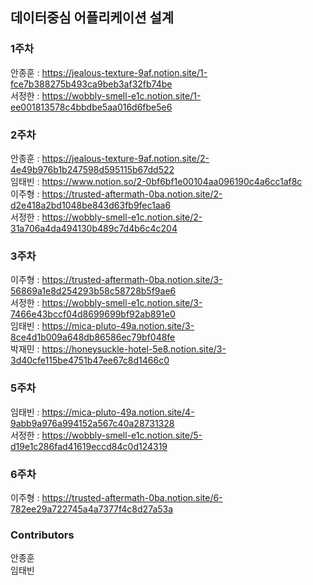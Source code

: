 ## 데이터중심 어플리케이션 설계

### 1주차
안종훈 : https://jealous-texture-9af.notion.site/1-fce7b388275b493ca9beb3af32fb74be <br/>
서정한 : https://wobbly-smell-e1c.notion.site/1-ee001813578c4bbdbe5aa016d6fbe5e6

### 2주차
안종훈 :  https://jealous-texture-9af.notion.site/2-4e49b976b1b247598d595115b67dd522 <br/>
임태빈 : https://www.notion.so/2-0bf6bf1e00104aa096190c4a6cc1af8c <br/>
이주형 : https://trusted-aftermath-0ba.notion.site/2-d2e418a2bd1048be843d63fb9fec1aa6 <br/>
서정한 : https://wobbly-smell-e1c.notion.site/2-31a706a4da494130b489c7d4b6c4c204

### 3주차
이주형 : https://trusted-aftermath-0ba.notion.site/3-56869a1e8d254293b58c58728b5f9ae6 <br/>
서정한 : https://wobbly-smell-e1c.notion.site/3-7466e43bccf04d8699699bf92ab891e0 <br/>
임태빈 : https://mica-pluto-49a.notion.site/3-8ce4d1b009a648db86586ec79bf048fe <br/>
박재민 : https://honeysuckle-hotel-5e8.notion.site/3-3d40cfe115be4751b47ee67c8d1466c0


### 5주차
임태빈 : https://mica-pluto-49a.notion.site/4-9abb9a976a994152a567c40a28731328 <br/> 
서정한 : https://wobbly-smell-e1c.notion.site/5-d19e1c286fad41619eccd84c0d124319 <br/>

### 6주차
이주형 : https://trusted-aftermath-0ba.notion.site/6-782ee29a722745a4a7377f4c8d27a53a <br/>

### Contributors
안종훈<br/>
임태빈
